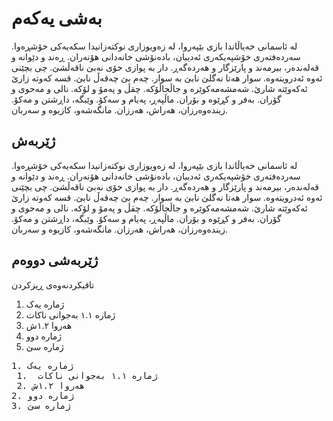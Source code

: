 # بەشی یەکەم

لە ئاسمانی خەیاڵاندا بازی بێپەروا، لە زەویوزاری نوکتەزانیدا سکەیەکی خۆشڕەوا. سەردەفتەری خۆشپەیکەری ئەدیبان، بادەنۆشی خانەدانی هۆنەران. ڕەند و دێوانە و قەلەندەر، بیرمەند و پارێزگار و هەردەگەڕ. دار بە پوازی خۆی نەبێ ناقەڵشێ. چی بچێنی ئەوە ئەدرویتەوە. سوار هەتا نەگلێ نابێ بە سوار. چەم بێ چەقەڵ نابێ. قسە کەوتە زارێ ئەکەوێتە شارێ. شەمشەمەکوێرە و جاڵجاڵۆکە. چقڵ و پەمۆ و لۆکە. نالی و مەحوی و گۆران. بەفر و کڕێوە و بۆران. ماڵپەڕ، پەیام و سەکۆ. وێبگە، داڕشتن و مەکۆ. زیندەوەرزان، هەراش، هەرزان. مانگەشەو، کازیوە و سەربان.

## ژێربەش

لە ئاسمانی خەیاڵاندا بازی بێپەروا، لە زەویوزاری نوکتەزانیدا سکەیەکی خۆشڕەوا. سەردەفتەری خۆشپەیکەری ئەدیبان، بادەنۆشی خانەدانی هۆنەران. ڕەند و دێوانە و قەلەندەر، بیرمەند و پارێزگار و هەردەگەڕ. دار بە پوازی خۆی نەبێ ناقەڵشێ. چی بچێنی ئەوە ئەدرویتەوە. سوار هەتا نەگلێ نابێ بە سوار. چەم بێ چەقەڵ نابێ. قسە کەوتە زارێ ئەکەوێتە شارێ. شەمشەمەکوێرە و جاڵجاڵۆکە. چقڵ و پەمۆ و لۆکە. نالی و مەحوی و گۆران. بەفر و کڕێوە و بۆران. ماڵپەڕ، پەیام و سەکۆ. وێبگە، داڕشتن و مەکۆ. زیندەوەرزان، هەراش، هەرزان. مانگەشەو، کازیوە و سەربان.

## ژێربەشی دووەم

تاقیکردنەوەی ڕیزکردن

1. ژمارە یەک
 1.  ژمارە ١.١ بەجوانی ناکات
 2. هەروا ١.٢ش
2. ژمارە دوو
3. ژمارە سێ

<pre>
1. ژمارە یەک
 1.  ژمارە ١.١ بەجوانی ناکات
 2. هەروا ١.٢ش
2. ژمارە دوو
3. ژمارە سێ
</pre>
